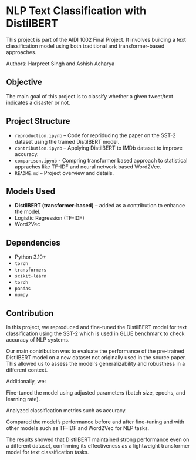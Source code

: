 # NLP Text Classification with DistilBERT

This project is part of the AIDI 1002 Final Project. It involves building a text classification model using both traditional and transformer-based approaches.

Authors: Harpreet Singh and Ashish Acharya

## Objective

The main goal of this project is to classify whether a given tweet/text indicates a disaster or not.

## Project Structure

- `reproduction.ipynb` – Code for repriducing the paper on the SST-2 dataset using the trained DistilBERT model.
- `contribution.ipynb` – Applying DistilBERT to IMDb dataset to improve accuracy.
- `comparison.ipynb` - Compring transformer based approach to statistical appraches like TF-IDF and neural network based Word2Vec.
- `README.md` – Project overview and details.

## Models Used

- **DistilBERT (transformer-based)** – added as a contribution to enhance the model.
- Logistic Regression (TF-IDF)
- Word2Vec

## Dependencies

- Python 3.10+
- `torch`
- `transformers`
- `scikit-learn`
- `torch`
- `pandas`
- `numpy`

## Contribution

In this project, we reproduced and fine-tuned the DistilBERT model for text classification using the SST-2 which is used in GLUE benchmark to check accuracy of NLP systems.

Our main contribution was to evaluate the performance of the pre-trained DistilBERT model on a new dataset not originally used in the source paper. This allowed us to assess the model's generalizability and robustness in a different context.

Additionally, we:

Fine-tuned the model using adjusted parameters (batch size, epochs, and learning rate).

Analyzed classification metrics such as accuracy.

Compared the model’s performance before and after fine-tuning and with other models such as TF-IDF and Word2Vec for NLP tasks.

The results showed that DistilBERT maintained strong performance even on a different dataset, confirming its effectiveness as a lightweight transformer model for text classification tasks.
